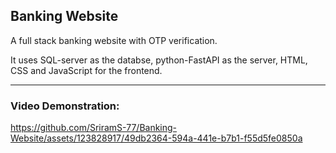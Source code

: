 ## Banking Website
A full stack banking website with OTP verification.

It uses SQL-server as the databse, python-FastAPI as the server, HTML, CSS and JavaScript for the frontend.

------------------------------

### Video Demonstration:


https://github.com/SriramS-77/Banking-Website/assets/123828917/49db2364-594a-441e-b7b1-f55d5fe0850a

